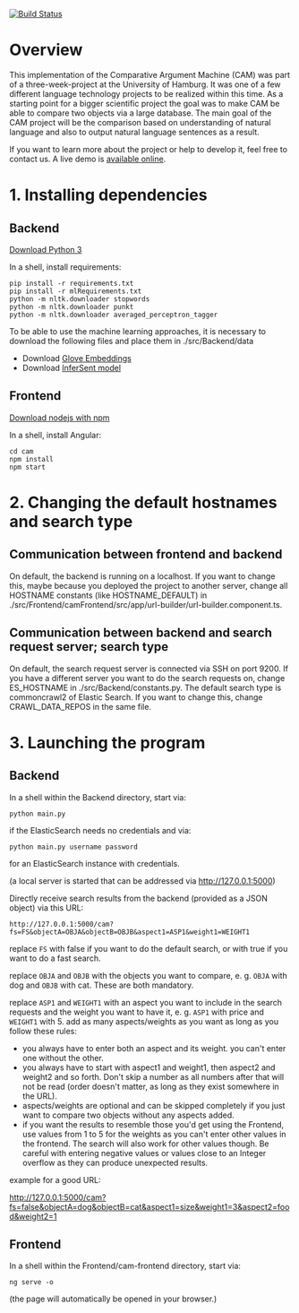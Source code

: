 [![Build Status](https://travis-ci.org/uhh-lt/cam.svg?branch=master)](https://travis-ci.org/uhh-lt/cam)

# Overview

This implementation of the Comparative Argument Machine (CAM) was part of a three-week-project at the University of Hamburg. It was one of a few different language technology projects to be realized within this time. As a starting point for a bigger scientific project the goal was to make CAM be able to compare two objects via a large database. The main goal of the CAM project will be the comparison based on understanding of natural language and also to output natural language sentences as a result.

If you want to learn more about the project or help to develop it, feel free to contact us. A live demo is [available online](http://ltdemos.informatik.uni-hamburg.de/cam/).

# 1. Installing dependencies

## Backend

[Download Python 3](https://www.python.org/downloads)

In a shell, install requirements:

    pip install -r requirements.txt
    pip install -r mlRequirements.txt
    python -m nltk.downloader stopwords
    python -m nltk.downloader punkt
    python -m nltk.downloader averaged_perceptron_tagger

To be able to use the machine learning approaches, it is necessary to download the following files and place them in ./src/Backend/data

- Download [Glove Embeddings](http://nlp.stanford.edu/data/glove.840B.300d.zip)
- Download [InferSent model](https://s3.amazonaws.com/senteval/infersent/infersent.allnli.pickle)

## Frontend

[Download nodejs with npm](https://nodejs.org/en/)

In a shell, install Angular:

    cd cam
    npm install
    npm start

# 2. Changing the default hostnames and search type

## Communication between frontend and backend

On default, the backend is running on a localhost. If you want to change this, maybe because you deployed the project to another server, change all HOSTNAME constants (like HOSTNAME_DEFAULT) in ./src/Frontend/camFrontend/src/app/url-builder/url-builder.component.ts.

## Communication between backend and search request server; search type

On default, the search request server is connected via SSH on port 9200. If you have a different server you want to do the search requests on, change ES_HOSTNAME in ./src/Backend/constants.py. The default search type is commoncrawl2 of Elastic Search. If you want to change this, change CRAWL_DATA_REPOS in the same file.

# 3. Launching the program

## Backend

In a shell within the Backend directory, start via:

    python main.py
    
if the ElasticSearch needs no credentials and via:

    python main.py username password
    
for an ElasticSearch instance with credentials.

(a local server is started that can be addressed via <http://127.0.0.1:5000>)

Directly receive search results from the backend (provided as a JSON object) via this URL:

    http://127.0.0.1:5000/cam?fs=FS&objectA=OBJA&objectB=OBJB&aspect1=ASP1&weight1=WEIGHT1

replace `FS` with false if you want to do the default search, or with true if you want to do a fast search.

replace `OBJA` and `OBJB` with the objects you want to compare, e. g. `OBJA` with dog and `OBJB` with cat. These are both mandatory.

replace `ASP1` and `WEIGHT1` with an aspect you want to include in the search requests and the weight you want to have it, e. g. `ASP1` with price and `WEIGHT1` with 5.
add as many aspects/weights as you want as long as you follow these rules:

* you always have to enter both an aspect and its weight. you can't enter one without the other.
* you always have to start with aspect1 and weight1, then aspect2 and weight2 and so forth. Don't skip a number as all numbers after that will not be read (order doesn't matter, as long as they exist somewhere in the URL).
* aspects/weights are optional and can be skipped completely if you just want to compare two objects without any aspects added.
* if you want the results to resemble those you'd get using the Frontend, use values from 1 to 5 for the weights as you can't enter other values in the frontend. The search will also work for other values though. Be careful with entering negative values or values close to an Integer overflow as they can produce unexpected results.

example for a good URL:

<http://127.0.0.1:5000/cam?fs=false&objectA=dog&objectB=cat&aspect1=size&weight1=3&aspect2=food&weight2=1>

## Frontend

In a shell within the Frontend/cam-frontend directory, start via:

    ng serve -o

(the page will automatically be opened in your browser.)
